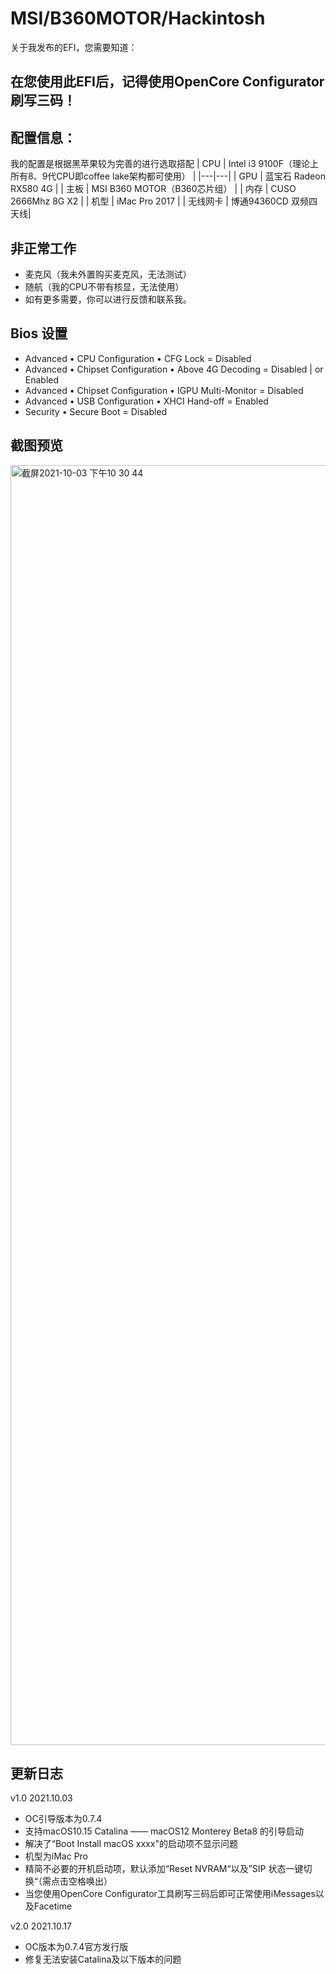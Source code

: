 # MSI/B360MOTOR/Hackintosh

关于我发布的EFI，您需要知道：

## 在您使用此EFI后，记得使用OpenCore Configurator刷写三码！

## 配置信息：

我的配置是根据黑苹果较为完善的进行选取搭配
|  CPU | Intel i3 9100F（理论上所有8、9代CPU即coffee lake架构都可使用） |
|---|---|
|  GPU | 蓝宝石 Radeon RX580 4G |
|  主板 | MSI B360 MOTOR（B360芯片组） |
|  内存 | CUSO 2666Mhz 8G X2 |
|  机型 | iMac Pro 2017 |
| 无线网卡 | 博通94360CD 双频四天线|

## 非正常工作

* 麦克风（我未外置购买麦克风，无法测试）
* 随航（我的CPU不带有核显，无法使用）
* 如有更多需要，你可以进行反馈和联系我。

## Bios 设置
* Advanced • CPU Configuration • CFG Lock = Disabled
* Advanced • Chipset Configuration • Above 4G Decoding = Disabled | or Enabled
* Advanced • Chipset Configuration • IGPU Multi-Monitor = Disabled
* Advanced • USB Configuration • XHCI Hand-off = Enabled
* Security • Secure Boot = Disabled

## 截图预览
<img width="2048" alt="截屏2021-10-03 下午10 30 44" src="https://user-images.githubusercontent.com/91834755/135758508-ba9a702d-cb60-4a76-a186-fae062530f88.png">


## 更新日志

v1.0 2021.10.03
* OC引导版本为0.7.4
* 支持macOS10.15 Catalina —— macOS12 Monterey Beta8 的引导启动
* 解决了“Boot Install macOS xxxx"的启动项不显示问题
* 机型为iMac Pro
* 精简不必要的开机启动项，默认添加“Reset NVRAM“以及”SIP 状态一键切换“（需点击空格唤出）
* 当您使用OpenCore Configurator工具刷写三码后即可正常使用iMessages以及Facetime

v2.0 2021.10.17
* OC版本为0.7.4官方发行版
* 修复无法安装Catalina及以下版本的问题
